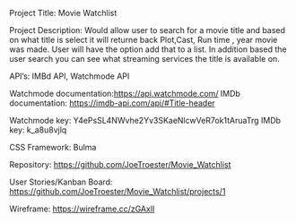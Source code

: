 Project Title: Movie Watchlist 

Project Description:  Would allow user to search for a movie title and based on what title is select it will returne back Plot,Cast, Run time , year movie was made.  User will have the option add that to a list.  In addition based the user search you can see what streaming services the title is available on.

API’s: IMBd API, Watchmode API

Watchmode documentation:https://api.watchmode.com/
IMDb documentation: https://imdb-api.com/api/#Title-header


Watchmode key: Y4ePsSL4NWvhe2Yv3SKaeNlcwVeR7ok1tAruaTrg
IMDb key: k_a8u8vjlq  

CSS Framework: Bulma

Repository: https://github.com/JoeTroester/Movie_Watchlist

User Stories/Kanban Board: https://github.com/JoeTroester/Movie_Watchlist/projects/1

Wireframe: https://wireframe.cc/zGAxlI
